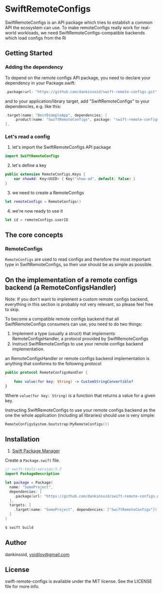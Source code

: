# SwiftRemoteConfigs
SwiftRemoteConfigs is an API package which tries to establish a common API the ecosystem can use.
To make remoteConfigs really work for real-world workloads, we need SwiftRemoteConfigs-compatible backends which load configs from the Ri

## Getting Started

### Adding the dependency
To depend on the remote configs API package, you need to declare your dependency in your Package.swift:
```swift
.package(url: "https://github.com/dankinsoid/swift-remote-configs.git", from: "1.0.0"),
```
and to your application/library target, add "SwiftRemoteConfigs" to your dependencies, e.g. like this:
```swift
.target(name: "BestExampleApp", dependencies: [
    .product(name: "SwiftRemoteConfigs", package: "swift-remote-configs")
],
```

### Let's read a config
1. let's import the SwiftRemoteConfigs API package
```swift
import SwiftRemoteConfigs
```

2. let's define a key
```swift
public extension RemoteConfigs.Keys {
    var showAd: Key<UUID> { Key("show-ad", default: false) }
}
```

3. we need to create a RemoteConfigs
```swift
let remoteConfigs = RemoteConfigs()
```

4. we're now ready to use it
```swift
let id = remoteConfigs.userID
```

## The core concepts

### RemoteConfigs
`RemoteConfigs` are used to read configs and therefore the most important type in SwiftRemoteConfigs, so their use should be as simple as possible.

## On the implementation of a remote configs backend (a RemoteConfigsHandler)
Note: If you don't want to implement a custom remote configs backend, everything in this section is probably not very relevant, so please feel free to skip.

To become a compatible remote configs backend that all SwiftRemoteConfigs consumers can use, you need to do two things: 
1. Implement a type (usually a struct) that implements RemoteConfigsHandler, a protocol provided by SwiftRemoteConfigs
2. Instruct SwiftRemoteConfigs to use your remote configs backend implementation.

an RemoteConfigsHandler or remote configs backend implementation is anything that conforms to the following protocol
```swift
public protocol RemoteConfigsHandler {
    
    func value(for key: String) -> CustomStringConvertible?
}
```
Where `value(for key: String)` is a function that returns a value for a given key.

Instructing SwiftRemoteConfigs to use your remote configs backend as the one the whole application (including all libraries) should use is very simple:

```swift
RemoteConfigsSystem.bootstrap(MyRemoteConfigs())
```

## Installation

1. [Swift Package Manager](https://github.com/apple/swift-package-manager)

Create a `Package.swift` file.
```swift
// swift-tools-version:5.7
import PackageDescription

let package = Package(
  name: "SomeProject",
  dependencies: [
    .package(url: "https://github.com/dankinsoid/swift-remote-configs.git", from: "1.0.1")
  ],
  targets: [
    .target(name: "SomeProject", dependencies: ["SwiftRemoteConfigs"])
  ]
)
```
```ruby
$ swift build
```

## Author

dankinsoid, voidilov@gmail.com

## License

swift-remote-configs is available under the MIT license. See the LICENSE file for more info.
